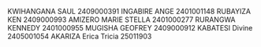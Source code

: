 KWIHANGANA SAUL        2409000391
INGABIRE ANGE          2401001148
RUBAYIZA KEN           2409000993
AMIZERO MARIE STELLA   2401000277
RURANGWA KENNEDY       2401000955
MUGISHA GEOFREY        2409000912
KABATESI Divine        2405001054
AKARIZA Erica Tricia   25011903
